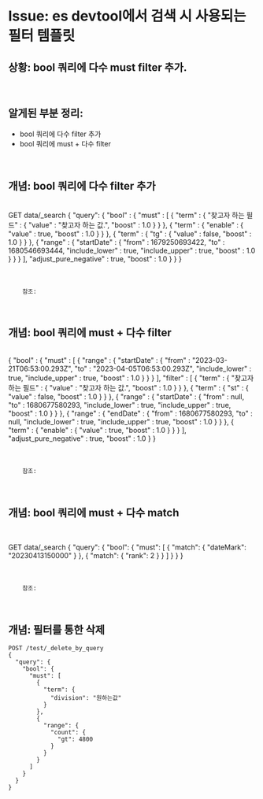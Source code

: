 <!--
author: Dailyscat
purpose: issue arrange
rules:
 (1) 헤더와 문단사이
    <br/>
    <br/>
 (2) 코드가 작성되는 부분은 >로 정리
 (3) 참조는 해당 내용 바로 아래
    <br/>
    <br/>
 (4) 명령어는 bold
 (5) 방안은 ## 안의 과정은 ###
-->

# Issue: es devtool에서 검색 시 사용되는 필터 템플릿

## 상황: bool 쿼리에 다수 must filter 추가.

<br/>

## 알게된 부분 정리:

- bool 쿼리에 다수 filter 추가
- bool 쿼리에 must + 다수 filter

<br/>

## 개념: bool 쿼리에 다수 filter 추가

<br/>
  GET data/_search
{
  "query": {
  "bool" : {
    "must" : [
      {
        "term" : {
          "찾고자 하는 필드" : {
            "value" : "찾고자 하는 값.",
            "boost" : 1.0
          }
        }
      },
      {
        "term" : {
          "enable" : {
            "value" : true,
            "boost" : 1.0
          }
        }
      },
      {
        "term" : {
          "tg" : {
            "value" : false,
            "boost" : 1.0
          }
        }
      },
      {
        "range" : {
          "startDate" : {
            "from" : 1679250693422,
            "to" : 1680546693444,
            "include_lower" : true,
            "include_upper" : true,
            "boost" : 1.0
          }
        }
      }
    ],
    "adjust_pure_negative" : true,
    "boost" : 1.0
  }
}
}
<br/>
<br/>
<br/>

        참조:

<br/>

## 개념: bool 쿼리에 must + 다수 filter

<br/>
  {
  "bool" : {
    "must" : [
      {
        "range" : {
          "startDate" : {
            "from" : "2023-03-21T06:53:00.293Z",
            "to" : "2023-04-05T06:53:00.293Z",
            "include_lower" : true,
            "include_upper" : true,
            "boost" : 1.0
          }
        }
      }
    ],
    "filter" : [
      {
        "term" : {
          "찾고자 하는 필드" : {
            "value" : "찾고자 하는 값.",
            "boost" : 1.0
          }
        }
      },
      {
        "term" : {
          "st" : {
            "value" : false,
            "boost" : 1.0
          }
        }
      },
      {
        "range" : {
          "startDate" : {
            "from" : null,
            "to" : 1680677580293,
            "include_lower" : true,
            "include_upper" : true,
            "boost" : 1.0
          }
        }
      },
      {
        "range" : {
          "endDate" : {
            "from" : 1680677580293,
            "to" : null,
            "include_lower" : true,
            "include_upper" : true,
            "boost" : 1.0
          }
        }
      },
      {
        "term" : {
          "enable" : {
            "value" : true,
            "boost" : 1.0
          }
        }
      }
    ],
    "adjust_pure_negative" : true,
    "boost" : 1.0
  }
}
<br/>
<br/>
<br/>

        참조:

<br/>

## 개념: bool 쿼리에 must + 다수 match

<br/>

GET data/_search
{
  "query": {
    "bool": {
      "must": [
        { "match": { "dateMark": "20230413150000" } },
        { "match": { "rank": 2 } }
      ]
    }
  }
}
<br/>
<br/>
<br/>

        참조:

<br/>

## 개념: 필터를 통한 삭제

```
POST /test/_delete_by_query
{
  "query": {
    "bool": {
      "must": [
        {
          "term": {
            "division": "원하는값"
          }
        },
        {
          "range": {
            "count": {
              "gt": 4800
            }
          }
        }
      ]
    }
  }
}

```
